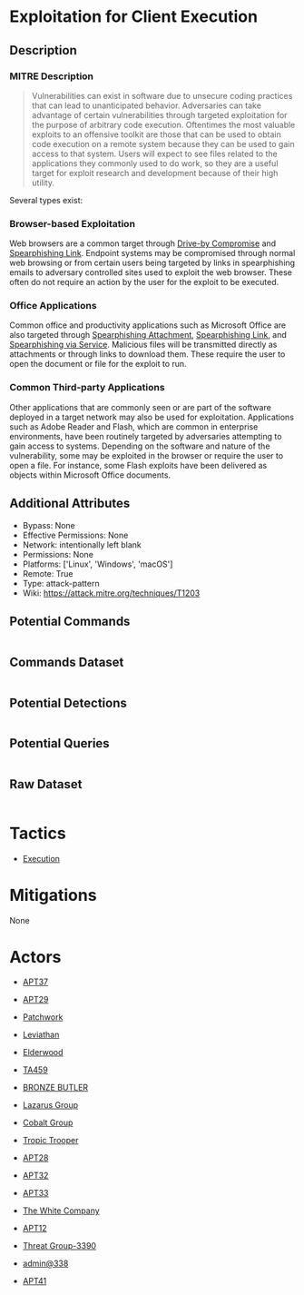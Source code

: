 
# Exploitation for Client Execution

## Description

### MITRE Description

> Vulnerabilities can exist in software due to unsecure coding practices that can lead to unanticipated behavior. Adversaries can take advantage of certain vulnerabilities through targeted exploitation for the purpose of arbitrary code execution. Oftentimes the most valuable exploits to an offensive toolkit are those that can be used to obtain code execution on a remote system because they can be used to gain access to that system. Users will expect to see files related to the applications they commonly used to do work, so they are a useful target for exploit research and development because of their high utility.

Several types exist:

### Browser-based Exploitation

Web browsers are a common target through [Drive-by Compromise](https://attack.mitre.org/techniques/T1189) and [Spearphishing Link](https://attack.mitre.org/techniques/T1192). Endpoint systems may be compromised through normal web browsing or from certain users being targeted by links in spearphishing emails to adversary controlled sites used to exploit the web browser. These often do not require an action by the user for the exploit to be executed.

### Office Applications

Common office and productivity applications such as Microsoft Office are also targeted through [Spearphishing Attachment](https://attack.mitre.org/techniques/T1193), [Spearphishing Link](https://attack.mitre.org/techniques/T1192), and [Spearphishing via Service](https://attack.mitre.org/techniques/T1194). Malicious files will be transmitted directly as attachments or through links to download them. These require the user to open the document or file for the exploit to run.

### Common Third-party Applications

Other applications that are commonly seen or are part of the software deployed in a target network may also be used for exploitation. Applications such as Adobe Reader and Flash, which are common in enterprise environments, have been routinely targeted by adversaries attempting to gain access to systems. Depending on the software and nature of the vulnerability, some may be exploited in the browser or require the user to open a file. For instance, some Flash exploits have been delivered as objects within Microsoft Office documents.

## Additional Attributes

* Bypass: None
* Effective Permissions: None
* Network: intentionally left blank
* Permissions: None
* Platforms: ['Linux', 'Windows', 'macOS']
* Remote: True
* Type: attack-pattern
* Wiki: https://attack.mitre.org/techniques/T1203

## Potential Commands

```

```

## Commands Dataset

```

```

## Potential Detections

```json

```

## Potential Queries

```json

```

## Raw Dataset

```json

```

# Tactics


* [Execution](../tactics/Execution.md)


# Mitigations

None

# Actors


* [APT37](../actors/APT37.md)

* [APT29](../actors/APT29.md)
    
* [Patchwork](../actors/Patchwork.md)
    
* [Leviathan](../actors/Leviathan.md)
    
* [Elderwood](../actors/Elderwood.md)
    
* [TA459](../actors/TA459.md)
    
* [BRONZE BUTLER](../actors/BRONZE-BUTLER.md)
    
* [Lazarus Group](../actors/Lazarus-Group.md)
    
* [Cobalt Group](../actors/Cobalt-Group.md)
    
* [Tropic Trooper](../actors/Tropic-Trooper.md)
    
* [APT28](../actors/APT28.md)
    
* [APT32](../actors/APT32.md)
    
* [APT33](../actors/APT33.md)
    
* [The White Company](../actors/The-White-Company.md)
    
* [APT12](../actors/APT12.md)
    
* [Threat Group-3390](../actors/Threat-Group-3390.md)
    
* [admin@338](../actors/admin@338.md)
    
* [APT41](../actors/APT41.md)
    
